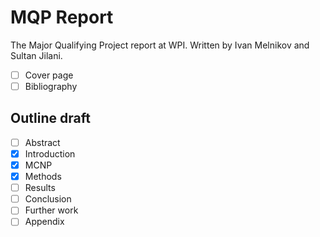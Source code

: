 # MQP Report
The Major Qualifying Project report at WPI. Written by Ivan Melnikov and Sultan Jilani.

- [ ] Cover page    
- [ ] Bibliography  

## Outline draft

- [ ] Abstract  
- [x] Introduction  
- [x] MCNP   
- [x] Methods  
- [ ] Results  
- [ ] Conclusion  
- [ ] Further work  
- [ ] Appendix  
